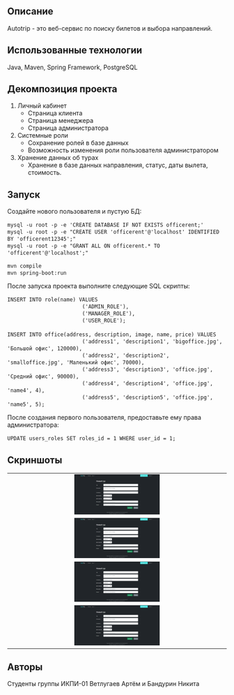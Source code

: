 ## Описание
Autotrip - это веб-сервис по поиску билетов и выбора направлений.

## Использованные технологии
Java, Maven, Spring Framework, PostgreSQL

## Декомпозиция проекта
1. Личный кабинет
   * Страница клиента
   * Страница менеджера
   * Страница администратора
2. Системные роли
   * Сохранение ролей в базе данных
   * Возможность изменения роли пользователя администратором
3. Хранение данных об турах
   * Хранение в базе данных направления, статус, даты вылета, стоимость.

## Запуск
Создайте нового пользователя и пустую БД:
```mysql
mysql -u root -p -e 'CREATE DATABASE IF NOT EXISTS officerent;'
mysql -u root -p -e "CREATE USER 'officerent'@'localhost' IDENTIFIED BY 'officerent12345';"
mysql -u root -p -e "GRANT ALL ON officerent.* TO 'officerent'@'localhost';"
```
```
mvn compile
mvn spring-boot:run
```
После запуска проекта выполните следующие SQL скрипты:
```mysql
INSERT INTO role(name) VALUES
                        ('ADMIN_ROLE'),
                        ('MANAGER_ROLE'),
                        ('USER_ROLE');
                        
INSERT INTO office(address, description, image, name, price) VALUES
                        ('address1', 'description1', 'bigoffice.jpg', 'Большой офис', 120000),
                        ('address2', 'description2', 'smalloffice.jpg', 'Маленький офис', 70000),
                        ('address3', 'description3', 'office.jpg', 'Средний офис', 90000),
                        ('address4', 'description4', 'office.jpg', 'name4', 4),
                        ('address5', 'description5', 'office.jpg', 'name5', 5);
```
После создания первого пользователя, предоставьте ему права администратора:
```mysql
UPDATE users_roles SET roles_id = 1 WHERE user_id = 1;
```

## Скриншоты

<table>
    <tr>
        <td>
              <div align="center"><img src="https://github.com/Artemson/Autotrip_Spring_Java/blob/main/src/main/resources/static/img/add_trip.png" width="40%"></div>
        </td>
          </tr>
      <tr>
        <td>
            <div align="center"><img src="https://github.com/Artemson/Autotrip_Spring_Java/blob/main/src/main/resources/static/img/add_trip.png" width="40%"></div>
        </td>
      </tr>
      <tr>
          <td>
            <div align="center"><img src="https://github.com/Artemson/Autotrip_Spring_Java/blob/main/src/main/resources/static/img/add_trip.png" width="40%"></div>
        </td>
    </tr>
    <tr>
          <td>
            <div align="center"><img src="https://github.com/Artemson/Autotrip_Spring_Java/blob/main/src/main/resources/static/img/add_trip.png" width="40%"></div>
        </td>
    </tr>
</table>


## Авторы
Студенты группы ИКПИ-01 Ветлугаев Артём и Бандурин Никита
